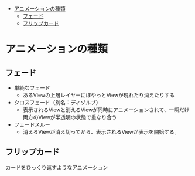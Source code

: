 <!-- TOC depthFrom:1 depthTo:6 withLinks:1 updateOnSave:1 orderedList:0 -->

- [アニメーションの種類](#種類)
	- [フェード](#)
	- [フリップカード](#)

<!-- /TOC -->


# アニメーションの種類

## フェード

- 単純なフェード
  - あるViewの上層レイヤーにぼやっとViewが現れたり消えたりする
- クロスフェード（別名：ディゾルブ）
  - 表示されるViewと消えるViewが同時にアニメーションされて、一瞬だけ両方のViewが半透明の状態で重なり合う
- フェードスルー
  - 消えるViewが消え切ってから、表示されるViewが表示を開始する。

## フリップカード

カードをひっくり返すようなアニメーション
